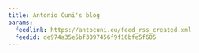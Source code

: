 ```yaml
---
title: Antonio Cuni's blog
params:
  feedlink: https://antocuni.eu/feed_rss_created.xml
  feedid: de974a35e5bf3097456f9f16bfe5f605
---
```

